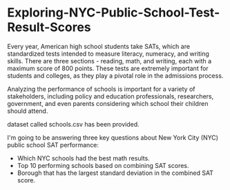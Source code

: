 # Exploring-NYC-Public-School-Test-Result-Scores


Every year, American high school students take SATs, which are standardized tests intended to measure literacy, numeracy, and writing skills. There are three sections - reading, math, and writing, each with a maximum score of 800 points. These tests are extremely important for students and colleges, as they play a pivotal role in the admissions process.

Analyzing the performance of schools is important for a variety of stakeholders, including policy and education professionals, researchers, government, and even parents considering which school their children should attend.

dataset called schools.csv has been provided.

I'm going to be answering three key questions about New York City (NYC) public school SAT performance: 
- Which NYC schools had the best math results.
- Top 10 performing schools based on combining SAT scores.
- Borough that has the largest standard deviation in the combined SAT score.
